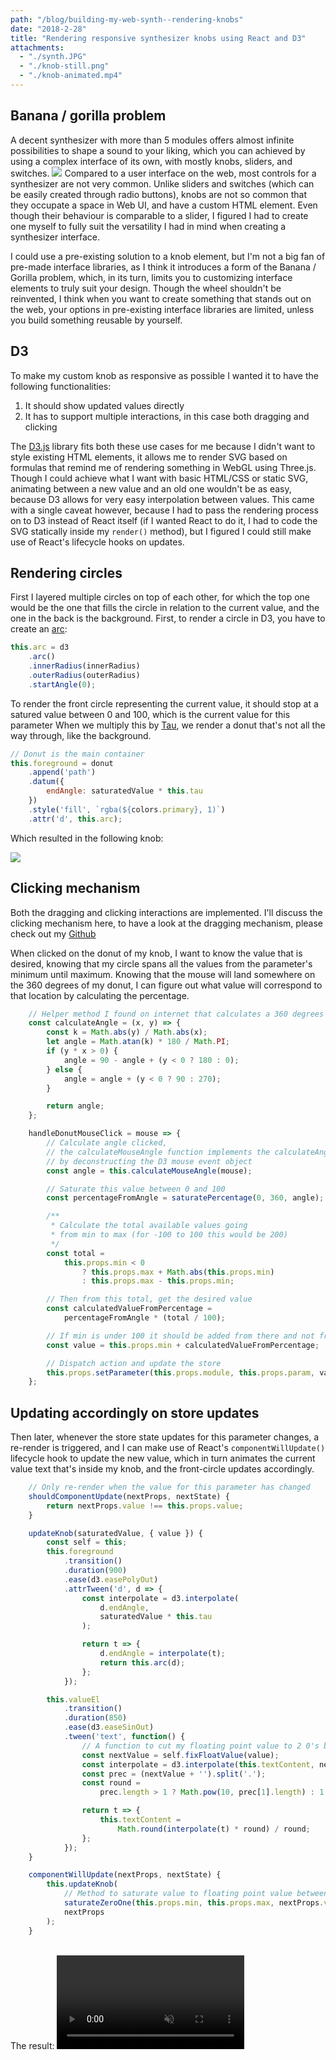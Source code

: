 ```yaml
---
path: "/blog/building-my-web-synth--rendering-knobs"
date: "2018-2-28"
title: "Rendering responsive synthesizer knobs using React and D3"
attachments:
  - "./synth.JPG"
  - "./knob-still.png"
  - "./knob-animated.mp4"
---
```


## Banana / gorilla problem

A decent synthesizer with more than 5 modules offers almost infinite possibilities to shape a sound to your liking, which you can achieved by using a complex interface of its own, with mostly knobs, sliders, and switches.
<img src="./synth.JPG" />
Compared to a user interface on the web, most controls for a synthesizer are not very common. Unlike sliders and switches (which can be easily created through radio buttons), knobs are not so common that they occupate a space in Web UI, and have a custom HTML element. Even though their behaviour is comparable to a slider, I figured I had to create one myself to fully suit the versatility I had in mind when creating a synthesizer interface. 

I could use a pre-existing solution to a knob element, but I'm not a big fan of pre-made interface libraries, as I think it introduces a form of the Banana / Gorilla problem, which, in its turn, limits you to customizing interface elements to truly suit your design. Though the wheel shouldn't be reinvented, I think when you want to create something that stands out on the web, your options in pre-existing interface libraries are limited, unless you build something reusable by yourself.

## D3

To make my custom knob as responsive as possible I wanted it to have the following functionalities:

1. It should show updated values directly
2. It has to support multiple interactions, in this case both dragging and clicking

The <a href="">D3.js</a> library fits both these use cases for me because I didn't want to style existing HTML elements, it allows me to render SVG based on formulas that remind me of rendering something in WebGL using Three.js. Though I could achieve what I want with basic HTML/CSS or static SVG, animating between a new value and an old one wouldn't be as easy, because D3 allows for very easy interpolation between values. This came with a single caveat however, because I had to pass the rendering process on to D3 instead of React itself (if I wanted React to do it, I had to code the SVG statically inside my `render()`  method), but I figured I could still make use of React's lifecycle hooks on updates.

## Rendering circles
First I layered multiple circles on top of each other, for which the top one would be the one that fills the circle in relation to the current value, and the one in the back is the background. First, to render a circle in D3, you have to create an <a href="http://www.chegg.com/homework-help/definitions/arc-of-a-circle-63">arc</a>:

```javascript
this.arc = d3
    .arc()
    .innerRadius(innerRadius)
    .outerRadius(outerRadius)
    .startAngle(0);
```

To render the front circle representing the current value, it should stop at a satured value between 0 and 100, which is the current value for this parameter 
When we multiply this by <a href="http://math.wikia.com/wiki/Tau_(constant)">Tau</a>, we render a donut that's not all the way through, like the background.

```javascript
// Donut is the main container
this.foreground = donut
    .append('path')
    .datum({
        endAngle: saturatedValue * this.tau
    })
    .style('fill', `rgba(${colors.primary}, 1)`)
    .attr('d', this.arc);
```


Which resulted in the following knob:



<img src="./knob-still.png" />




## Clicking mechanism

Both the dragging and clicking interactions are implemented. I'll discuss the clicking mechanism here, to have a look at the dragging mechanism, please check out my <a href="https://github.com/fabiantjoeaon/sound-shapes">Github</a>

When clicked on the donut of my knob, I want to know the value that is desired, knowing that my circle spans all the values from the parameter's minimum until maximum. Knowing that the mouse will land somewhere on the 360 degrees of my donut, I can figure out what value will correspond to that location by calculating the percentage.

```javascript
    // Helper method I found on internet that calculates a 360 degrees angle based on an x and y position
    const calculateAngle = (x, y) => {
        const k = Math.abs(y) / Math.abs(x);
        let angle = Math.atan(k) * 180 / Math.PI;
        if (y * x > 0) {
            angle = 90 - angle + (y < 0 ? 180 : 0);
        } else {
            angle = angle + (y < 0 ? 90 : 270);
        }

        return angle;
    };

    handleDonutMouseClick = mouse => {
        // Calculate angle clicked,
        // the calculateMouseAngle function implements the calculateAngle above
        // by deconstructing the D3 mouse event object
        const angle = this.calculateMouseAngle(mouse);

        // Saturate this value between 0 and 100
        const percentageFromAngle = saturatePercentage(0, 360, angle);

        /**
         * Calculate the total available values going
         * from min to max (for -100 to 100 this would be 200)
         */
        const total =
            this.props.min < 0
                ? this.props.max + Math.abs(this.props.min)
                : this.props.max - this.props.min;

        // Then from this total, get the desired value 
        const calculatedValueFromPercentage =
            percentageFromAngle * (total / 100);

        // If min is under 100 it should be added from there and not from zero
        const value = this.props.min + calculatedValueFromPercentage;

        // Dispatch action and update the store
        this.props.setParameter(this.props.module, this.props.param, value);
    };
```

## Updating accordingly on store updates
Then later, whenever the store state updates for this parameter changes, a re-render is triggered, and I can make use of React's `componentWillUpdate()` lifecycle hook to update the new value, which in turn animates the current value text that's inside my knob, and the front-circle updates accordingly.

```javascript
    // Only re-render when the value for this parameter has changed
    shouldComponentUpdate(nextProps, nextState) {
        return nextProps.value !== this.props.value;
    }

    updateKnob(saturatedValue, { value }) {
        const self = this;
        this.foreground
            .transition()
            .duration(900)
            .ease(d3.easePolyOut)
            .attrTween('d', d => {
                const interpolate = d3.interpolate(
                    d.endAngle,
                    saturatedValue * this.tau
                );

                return t => {
                    d.endAngle = interpolate(t);
                    return this.arc(d);
                };
            });

        this.valueEl
            .transition()
            .duration(850)
            .ease(d3.easeSinOut)
            .tween('text', function() {
                // A function to cut my floating point value to 2 0's behind the decimal
                const nextValue = self.fixFloatValue(value);
                const interpolate = d3.interpolate(this.textContent, nextValue);
                const prec = (nextValue + '').split('.');
                const round =
                    prec.length > 1 ? Math.pow(10, prec[1].length) : 1;

                return t => {
                    this.textContent =
                        Math.round(interpolate(t) * round) / round;
                };
            });
    }

    componentWillUpdate(nextProps, nextState) {
        this.updateKnob(
            // Method to saturate value to floating point value between 1 and 0
            saturateZeroOne(this.props.min, this.props.max, nextProps.value),
            nextProps
        );
    }
```
<br>
The result:

<video muted autoplay loop>
  <source src="./knob-animated.mp4" type="video/mp4">
  
  Your browser does not support the video tag.
</video>

